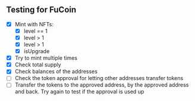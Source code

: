 ## Testing for FuCoin

- [x] Mint with NFTs:
  - [x] level == 1
  - [x] level > 1
  - [x] level > 1
  - [x] isUpgrade
- [x] Try to mint multiple times
- [x] Check total supply
- [x] Check balances of the addresses
- [ ] Check the token approval for letting other addresses transfer tokens
- [ ] Transfer the tokens to the approved address, by the approved address and back. Try again to test if the approval is used up
